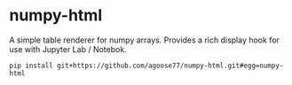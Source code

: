 # numpy-html
A simple table renderer for numpy arrays. Provides a rich display hook for use with Jupyter Lab / Notebok.

`pip install git+https://github.com/agoose77/numpy-html.git#egg=numpy-html`